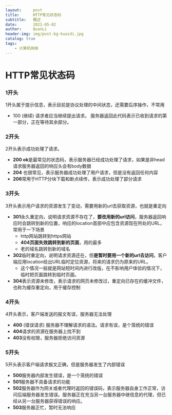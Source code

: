 ```yaml
---
layout:     post
title:      HTTP常见状态码
subtitle:   概述
date:       2021-05-02
author:     QuanLi
header-img: img/post-bg-kuaidi.jpg
catalog: true
tags:
    - 计算机网络
---
```


# HTTP常见状态码

### **1开头**

1开头属于提示信息，表示目前是协议处理的中间状态，还需要后序操作，不常用

- 100 (继续) 请求者应当继续提出请求。 服务器返回此代码表示已收到请求的第一部分，正在等待其余部分。

### **2开头**

2开头表示成功处理了请求。

- **200 ok**是最常见的状态码，表示服务器已经成功处理了请求，如果是非head请求服务器返回的响应头会有body数据
- **204** 也很常见，表示服务器成功处理了用户请求，但是没有返回任何内容
- **206**常用于HTTP分块下载和断点续传，表示成功处理了部分请求

### **3开头**

3开头表示用户请求的资源发生了变动，需要用新的url去获取资源，也就是重定向

- **301**永久重定向，说明请求资源不存在了，**要改用新的url访问**，服务器返回响应时会跳转到新的位置，响应的location首部中应包含资源现在所处的URL，常用于一下场景
  - http网站跳转到https网站
  - **404页面失效跳转到新的页面**，用的最多
  - 老的域名跳转到新的域名
- **302**临时重定向，说明请求资源还在，但**是暂时要用一个新的url去访问**，客户端应用location给出URL临时定位资源，将来的请求仍为原来的URL。
  - 这个情况一般就是网站短时间内进行改版，在不影响用户体验的情况下，临时把页面跳转到临时页面。
- **304**表示资源未修改，表示请求的网页未修改过，重定向已存在的缓冲文件，也称为缓存重定向，用于缓存控制

### **4开头**

4开头表示，客户端发送的报文有误，服务器无法处理

- **400** (错误请求) 服务器不理解请求的语法。请求有误，是个笼统的错误
- **404**请求的资源在服务器上找不到
- **403**没有权限，服务器拒绝访问资源

### 5开头

5开头表示客户端请求报文正确，但是服务器发生了内部错误

- **500**服务器内部发生错误，是一个笼统的错误
- **501**服务器不具备请求的功能
- **502**服务器作为网关或者代理时返回的错误码，表示服务器自身工作正常，访问后端服务器发生错误。服务器正在充当另一台服务器中继信息的代理，但已经从另一台服务器获得错误的响应。
- **503**服务器正忙，暂时无法响应